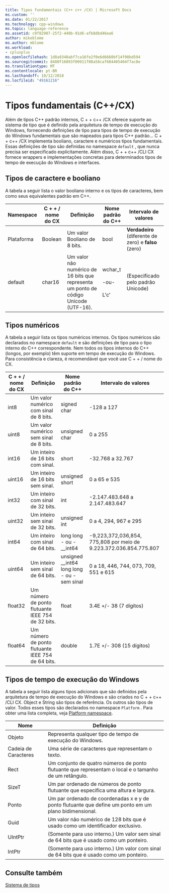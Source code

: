 ```yaml
---
title: Tipos fundamentais (C++ c++ /CX) | Microsoft Docs
ms.custom: ''
ms.date: 01/22/2017
ms.technology: cpp-windows
ms.topic: language-reference
ms.assetid: c9f82907-25f2-440b-91d6-afb8dbd46ea6
author: mikeblome
ms.author: mblome
ms.workload:
- cplusplus
ms.openlocfilehash: 1d8a9340abf7ca16fe2f0e6d6660bf14f00bd594
ms.sourcegitcommit: 8480f16893f09911f08a58caf684405404f7ac8e
ms.translationtype: MT
ms.contentlocale: pt-BR
ms.lasthandoff: 10/12/2018
ms.locfileid: "49161216"
---
```

# <a name="fundamental-types-ccx"></a>Tipos fundamentais (C++/CX)

Além de tipos C++ padrão internos, C + + c++ /CX oferece suporte ao sistema de tipo que é definido pela arquitetura de tempo de execução do Windows, fornecendo definições de tipo para tipos de tempo de execução do Windows fundamentais que são mapeados para tipos C++ padrão... C + + c++ /CX implementa booliano, caractere e numéricos tipos fundamentais. Essas definições de tipo são definidas no namespace `default` , que nunca precisa ser especificado explicitamente. Além disso, C + + c++ /CLI CX fornece wrappers e implementações concretas para determinados tipos de tempo de execução do Windows e interfaces.

## <a name="boolean-and-character-types"></a>Tipos de caractere e booliano

A tabela a seguir lista o valor booliano interno e os tipos de caracteres, bem como seus equivalentes padrão em C++.

|Namespace|C + + / nome do CX|Definição|Nome padrão do C++|Intervalo de valores|
|---------------|-----------------------------------------------------------------------|----------------|-------------------------|---------------------|
|Plataforma|Boolean|Um valor Booliano de 8 bits.|bool|**Verdadeiro** (diferente de zero) e **falso** (zero)|
|default|char16|Um valor não numérico de 16 bits que representa um ponto de código Unicode (UTF-16).|wchar_t<br /><br /> -ou-<br /><br /> L'c'|(Especificado pelo padrão Unicode)|

## <a name="numeric-types"></a>Tipos numéricos

A tabela a seguir lista os tipos numéricos internos. Os tipos numéricos são declarados no namespace `default` e são definições de tipo para o tipo interno do C++ correspondente. Nem todos os tipos internos do C++ (longos, por exemplo) têm suporte em tempo de execução do Windows. Para consistência e clareza, é recomendável que você use C + + / nome do CX.

|C + + / nome do CX|Definição|Nome padrão do C++|Intervalo de valores|
|-----------------------------------------------------------------------|----------------|-------------------------|---------------------|
|int8|Um valor numérico com sinal de 8 bits.|signed char|-128 a 127|
|uint8|Um valor numérico sem sinal de 8 bits.|unsigned char|0 a 255|
|int16|Um inteiro de 16 bits com sinal.|short|-32.768 a 32.767|
|uint16|Um inteiro de 16 bits sem sinal.|unsigned short|0 a 65 e 535|
|int32|Um inteiro com sinal de 32 bits.|int|-2.147.483.648 a 2.147.483.647|
|uint32|Um inteiro sem sinal de 32 bits.|unsigned int|0 a 4, 294, 967 e 295|
|int64|Um inteiro com sinal de 64 bits.|long long - ou - __int64|-9,223,372,036,854, 775,808 por meio de 9.223.372.036.854.775.807|
|uint64|Um inteiro sem sinal de 64 bits.|unsigned __int64 long long - ou - sem sinal|0 a 18, 446, 744, 073, 709, 551 e 615|
|float32|Um número de ponto flutuante IEEE 754 de 32 bits.|float|3.4E +/- 38 (7 dígitos)|
|float64|Um número de ponto flutuante IEEE 754 de 64 bits.|double|1.7E +/- 308 (15 dígitos)|

## <a name="windows-runtime-types"></a>Tipos de tempo de execução do Windows

A tabela a seguir lista alguns tipos adicionais que são definidos pela arquitetura de tempo de execução do Windows e são criados no C + + c++ /CLI CX. Object e String são tipos de referência. Os outros são tipos de valor. Todos esses tipos são declarados no namespace `Platform` . Para obter uma lista completa, veja [Platform namespace](../cppcx/platform-namespace-c-cx.md).

|Nome|Definição|
|----------|----------------|
|Objeto|Representa qualquer tipo de tempo de execução do Windows.|
|Cadeia de Caracteres|Uma série de caracteres que representam o texto.|
|Rect|Um conjunto de quatro números de ponto flutuante que representam o local e o tamanho de um retângulo.|
|SizeT|Um par ordenado de números de ponto flutuante que especifica uma altura e largura.|
|Ponto|Um par ordenado de coordenadas x e y de ponto flutuante que define um ponto em um plano bidimensional.|
|Guid|Um valor não numérico de 128 bits que é usado como um identificador exclusivo.|
|UIntPtr|(Somente para uso interno.) Um valor sem sinal de 64 bits que é usado como um ponteiro.|
|IntPtr|(Somente para uso interno.)  Um valor com sinal de 64 bits que é usado como um ponteiro.|

## <a name="see-also"></a>Consulte também

[Sistema de tipos](../cppcx/type-system-c-cx.md)